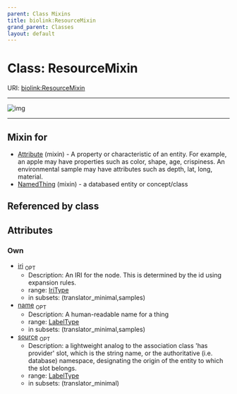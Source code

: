 ```yaml
---
parent: Class Mixins
title: biolink:ResourceMixin
grand_parent: Classes
layout: default
---
```


# Class: ResourceMixin




URI: [biolink:ResourceMixin](https://w3id.org/biolink/vocab/ResourceMixin)


---

![img](http://yuml.me/diagram/nofunky;dir:TB/class/[NamedThing]uses%20-.-%3E[ResourceMixin%7Ciri:iri_type%20%3F;name:label_type%20%3F;source:label_type%20%3F],[Attribute]uses%20-.-%3E[ResourceMixin],[NamedThing],[Attribute])

---


## Mixin for

 * [Attribute](Attribute.md) (mixin)  - A property or characteristic of an entity. For example, an apple may have properties such as color, shape, age, crispiness. An environmental sample may have attributes such as depth, lat, long, material.
 * [NamedThing](NamedThing.md) (mixin)  - a databased entity or concept/class

## Referenced by class


## Attributes


### Own

 * [iri](iri.md)  <sub>OPT</sub>
    * Description: An IRI for the node. This is determined by the id using expansion rules.
    * range: [IriType](types/IriType.md)
    * in subsets: (translator_minimal,samples)
 * [name](name.md)  <sub>OPT</sub>
    * Description: A human-readable name for a thing
    * range: [LabelType](types/LabelType.md)
    * in subsets: (translator_minimal,samples)
 * [source](source.md)  <sub>OPT</sub>
    * Description: a lightweight analog to the association class 'has provider' slot, which is the string name, or the authoritative (i.e. database) namespace, designating the origin of the entity to which the slot belongs.
    * range: [LabelType](types/LabelType.md)
    * in subsets: (translator_minimal)
